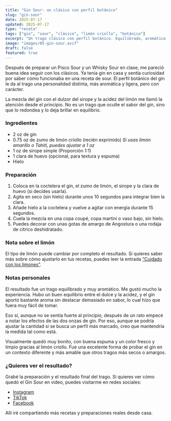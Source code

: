 ```yaml
---
title: "Gin Sour: un clásico con perfil botánico"
slug: "gin-sour"
date: 2025-07-17
updated: 2025-07-17
type: "receta"
tags: ["gin", "sour", "clásico", "limón criollo", "botánico"]
excerpt: "Un trago clásico con perfil botánico. Equilibrado, aromático y muy vistoso: el Gin Sour se gana su lugar entre los sours favoritos."
image: "images/05-gin-sour.avif"
draft: false
featured: true
---
```

<!-- https://www.foodandwine.com/gin-sour-cocktail-recipe-11735140 -->

Después de preparar un Pisco Sour y un Whisky Sour en clase, me pareció buena idea seguir con los clásicos. Ya tenía gin en casa y sentía curiosidad por saber cómo funcionaba en una receta de sour. El perfil botánico del gin le da al trago una personalidad distinta, más aromática y ligera, pero con carácter.

La mezcla del gin con el dulzor del sirope y la acidez del limón me llamó la atención desde el principio. No es un trago que oculte el sabor del gin, sino que lo redondea y lo deja brillar en equilibrio.

### Ingredientes

- 2 oz de gin  
- 0.75 oz de zumo de limón criollo (recién exprimido) *Si usas limón amarillo o Tahití, puedes ajustar a 1 oz*  
- 1 oz de sirope simple (Proporción 1:1)  
- 1 clara de huevo (opcional, para textura y espuma)  
- Hielo  

### Preparación

1. Coloca en la coctelera el gin, el zumo de limón, el sirope y la clara de huevo (si decides usarla).
2. Agita en seco (sin hielo) durante unos 10 segundos para integrar bien la clara.
3. Añade hielo a la coctelera y vuelve a agitar con energía durante 15 segundos.
4. Cuela la mezcla en una copa coupé, copa martini o vaso bajo, sin hielo.
5. Puedes decorar con unas gotas de amargo de Angostura o una rodaja de cítrico deshidratado.

### Nota sobre el limón

El tipo de limón puede cambiar por completo el resultado. Si quieres saber más sobre cómo ajustarlo en tus recetas, puedes leer la entrada [“Cuidado con los limones”](/blog/tecnica/cuidado-con-los-limones).

### Notas personales

El resultado fue un trago equilibrado y muy aromático. Me gustó mucho la experiencia. Hubo un buen equilibrio entre el dulce y la acidez, y el gin aportó bastante aroma sin destacar demasiado en sabor, lo cual hizo que fuera muy fácil de tomar.

Eso sí, aunque no se sentía fuerte al principio, después de un rato empecé a notar los efectos de las dos onzas de gin. Por eso, aunque se podría ajustar la cantidad si se busca un perfil más marcado, creo que mantendría la medida tal como está.

Visualmente quedó muy bonito, con buena espuma y un color fresco y limpio gracias al limón criollo. Fue una excelente forma de probar el gin en un contexto diferente y más amable que otros tragos más secos o amargos.

### ¿Quieres ver el resultado?

Grabé la preparación y el resultado final del trago. Si quieres ver cómo quedó el Gin Sour en video, puedes visitarme en redes sociales:

- [Instagram](https://instagram.com/agitalosuave)
- [TikTok](https://tiktok.com/@agitalosuave)
- [Facebook](https://www.facebook.com/agitalosuave)

Allí iré compartiendo más recetas y preparaciones reales desde casa.